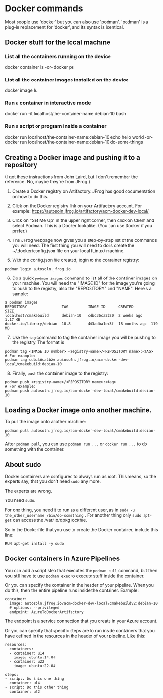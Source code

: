 # Docker commands

Most people use 'docker' but you can also use 'podman'.
'podman' is a plug-in replacement for 'docker', and its
syntax is identical.


## Docker stuff for the local machine

### List all the  containers running on the device

docker container ls
-or-
docker ps

### List all the container images installed on the device

docker image ls

### Run a container in interactive mode

docker run -it localhost/the-container-name:debian-10 bash

### Run a script or program inside a container

docker run localhost/the-container-name:debian-10 echo hello world
-or-
docker run localhost/the-container-name:debian-10 do-some-things


## Creating a Docker image and pushing it to a repository

(I got these instructions from John Laird, but I don't 
remember the reference. No, maybe they're from JFrog.)

1. Create a Docker registry on Artifactory. JFrog has
  good documentation on how to do this.

2. Click on the Docker registry link on your Artifactory
  account. For example: https://autosoln.jfrog.io/artifactory/acm-docker-dev-local/

3. Click on "Set Me Up" in the upper right corner, then click on Client and 
  select Podman. This is a Docker lookalike. (You can use Docker 
  if you prefer.)

4. The JFrog webpage now gives you a step-by-step list of the commands you 
  will need. The first thing you will need to do is create the 
  ~/.docker/config.json file on your local (Linux) machine.

5. With the config.json file created, login to the container registry:
```
podman login autosoln.jfrog.io
```

6. Do a quick `podman images` command to list all of the container images
  on your machine. You will need the "IMAGE ID" for the image you're going
  to push to the registry, also the "REPOSITORY" and "NAME". Here's a 
  sample:
```
$ podman images
REPOSITORY                TAG         IMAGE ID      CREATED        SIZE
localhost/cmakebuild      debian-10   cdbc36ca2b20  2 weeks ago    1.17 GB
docker.io/library/debian  10.8        463adba1ec3f  18 months ago  119 MB
```

7. Use the `tag` command to tag the container image you will be pushing to
  the registry.  The format is 
```
podman tag <IMAGE ID number> <registry-name>/<REPOSITORY name>:<TAG>
# For example:
podman tag cdbc36ca2b20 autosoln.jfrog.io/acm-docker-dev-local/cmakebuild:debian-10
```

8. Finally, `push` the container image to the registry:
```
podman push <registry-name>/<REPOSITORY name>:<tag>
# For example:
podman push autosoln.jfrog.io/acm-docker-dev-local/cmakebuild:debian-10
```

## Loading a Docker image onto another machine.

To pull the image onto another machine:
```
podman pull autosoln.jfrog.io/acm-docker-dev-local/cmakebuild:debian-10
```

After `podman pull`, you can use `podman run ...` or `docker run ...` to 
do something with the container.

## About sudo

Docker containers are configured to always run as root. This means, so the
experts say, that you don't need `sudo` any more.

The experts are wrong.

You need `sudo`. 

For one thing, you need it to run as a different user, 
as in `sudo -u the_other_username /bin/do-something` . For another thing
only `sudo apt-get` can access the /var/lib/dpkg lockfile.

So in the Dockerfile that you use to create the Docker container, include 
this line:
```
RUN apt-get install -y sudo
```

## Docker containers in Azure Pipelines

You can add a script step that executes the `podman pull` command, but then
you still have to use `podman exec` to execute stuff inside the container.

Or you can specify the container in the header of your pipeline.  When you 
do this, then the entire pipeline runs inside the container. Example:
```
container: 
  image: autosoln.jfrog.io/acm-docker-dev-local/cmakebuildv2:debian-10
  # options: --privileged
  endpoint: AzureToDockerArtifactory
```

The endpoint is a service connection that you create in your Azure account.

Or you can specify that specific steps are to run inside containers that you
have defined in the resources in the header of your pipeline. Like this:
```
resources:
  containers:
  - container: u14
    image: ubuntu:14.04
  - container: u22
    image: ubuntu:22.04

steps:
- script: Do this one thing
  container: u14
- script: Do this other thing
  container: u22
```

